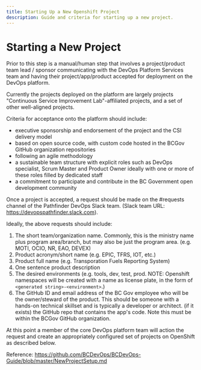 ```yaml
---
title: Starting Up a New Openshift Project
description: Guide and criteria for starting up a new project.
---
```

# Starting a New Project

Prior to this step is a manual/human step that involves a project/product team lead / sponsor communicating with the DevOps Platform Services team and having their project/app/product accepted for deployment on the DevOps platform.

Currently the projects deployed on the platform are largely projects "Continuous Service Improvement Lab"-affiliated projects, and a set of other well-aligned projects.

Criteria for acceptance onto the platform should include:

* executive sponsorship and endorsement of the project and the CSI delivery model
* based on open source code, with custom code hosted in the BCGov GitHub organization repositories
* following an agile methodology
* a sustainable team structure with explicit roles such as DevOps specialist, Scrum Master and Product Owner ideally with one or more of these roles filled by dedicated staff
* a commitment to participate and contribute in the BC Government open development community  

Once a project is accepted, a request should be made on the #requests channel of the Pathfinder DevOps Slack team. (Slack team URL: https://devopspathfinder.slack.com).

Ideally, the above requests should include:

1. The short team/organization name. Commonly, this is the ministry name plus program area/branch, but may also be just the program area. (e.g. MOTI, OCIO, NR, EAO, DEVEX)
2. Product acronym/short name (e.g. EPIC, TFRS, IOT, etc.)
3. Product full name (e.g. Transporation Fuels Reporting System)
4. One sentence product description
5. The desired environments (e.g. tools, dev, test, prod. NOTE: Openshift namespaces will be created with a name as license plate, in the form of `<generated string>-<environment>`.)
6. The GitHub ID and email address of the BC Gov employee who will be the owner/steward of the product. This should be someone with a hands-on technical skillset and is typically a developer or architect.
(if it exists) the GitHub repo that contains the app's code. Note this must be within the BCGov GitHub organization.

At this point a member of the core DevOps platform team will action the request and create an appropriately configured set of projects on OpenShift as described below.

Reference:  https://github.com/BCDevOps/BCDevOps-Guide/blob/master/NewProjectSetup.md
